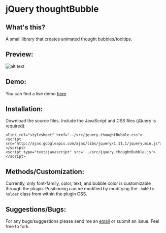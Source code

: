 jQuery thoughtBubble
====================

What's this?
------------

A small library that creates animated thought bubbles/tooltips.

Preview:
--------
![alt text](http://benjamincripps.com/jquerythoughtBubble/demo/demo.png "Logo Title Text 1")

Demo:
------

You can find a live demo [here](http://benjamincripps.com/jquerythoughtBubble/demo/demo.html). 

Installation:
------------

Download the source files. Include the JavaScript and CSS files (jQuery is required):

	<link rel="stylesheet" href="../src/jquery.thoughtBubble.css">
	<script src="http://ajax.googleapis.com/ajax/libs/jquery/1.11.1/jquery.min.js"></script>
	<script type="text/javascript" src='../src/jquery.thoughtBubble.js'></script>

Methods/Customization:
------------------

Currently, only font-family, color, text, and bubble color is customizable through the plugin. Positioning can be modified by modifying the `.bubble-holder` class from within the plugin CSS.

Suggestions/Bugs:
-----------------

For any bugs/suggestions please send me an [email](mailto:ben@benjamincripps.com) or submit an issue. Feel free to fork.	